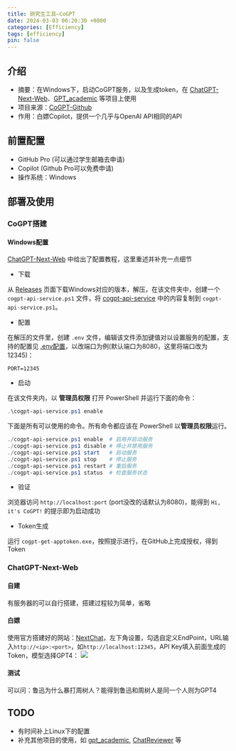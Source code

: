 ```yaml
---
title: 研究生工具—CoGPT
date: 2024-03-03 00:20:30 +0800
categories: [Efficiency]
tags: [efficiency]
pin: false
---
```


## 介绍

- 摘要：在Windows下，启动CoGPT服务，以及生成token，在 [ChatGPT-Next-Web](https://github.com/ChatGPTNextWeb/ChatGPT-Next-Web)、[GPT_academic](https://github.com/binary-husky/gpt_academic) 等项目上使用
- 项目来源：[CoGPT-Github](https://github.com/Geniucker/CoGPT)
- 作用：白嫖Copilot，提供一个几乎与OpenAI API相同的API

## 前置配置
- GitHub Pro (可以通过学生邮箱去申请)
- Copilot (Github Pro可以免费申请)
- 操作系统：Windows

## 部署及使用

### CoGPT搭建

#### Windows配置
[ChatGPT-Next-Web](https://github.com/ChatGPTNextWeb/ChatGPT-Next-Web) 中给出了配置教程，这里重述并补充一点细节

- 下载

从 [Releases](https://github.com/Geniucker/CoGPT/releases) 页面下载Windows对应的版本，解压，在该文件夹中，创建一个 `cogpt-api-service.ps1` 文件，将 [cogpt-api-service](https://github.com/Geniucker/CoGPT/blob/main/examples/cogpt-api-service.ps1) 中的内容复制到 `cogpt-api-service.ps1`。

- 配置

在解压的文件里，创建 `.env` 文件，编辑该文件添加键值对以设置服务的配置，支持的配置见 [.env配置](https://blog.geniucker.top/2024/01/26/%E9%80%9A%E8%BF%87-GitHub-Copilot-%E5%85%8D%E8%B4%B9%E4%BD%BF%E7%94%A8-gpt-4/#%E9%85%8D%E7%BD%AE)，以改端口为例(默认端口为8080，这里将端口改为12345)：
```
PORT=12345
```

- 启动

在该文件夹内，以 **管理员权限** 打开 PowerShell 并运行下面的命令：
```powershell
.\cogpt-api-service.ps1 enable
```
下面是所有可以使用的命令。所有命令都应该在 PowerShell 以**管理员权限**运行。
```powershell
./cogpt-api-service.ps1 enable  # 启用并启动服务
./copgt-api-service.ps1 disable # 停止并禁用服务
./cogpt-api-service.ps1 start   # 启动服务
./cogpt-api-service.ps1 stop    # 停止服务
./cogpt-api-service.ps1 restart # 重启服务
./cogpt-api-service.ps1 status  # 检查服务状态
```

- 验证

浏览器访问 `http://localhost:port` (port没改的话默认为8080)，能得到 `Hi, it's CoGPT!` 的提示即为启动成功

- Token生成

运行 `cogpt-get-apptoken.exe`，按照提示进行，在GitHub上完成授权，得到Token

### ChatGPT-Next-Web
#### 自建
有服务器的可以自行搭建，搭建过程较为简单，省略
#### 白嫖
使用官方搭建好的网站：[NextChat](https://app.nextchat.dev/)，左下角设置，勾选自定义EndPoint，URL输入`http://<ip>:<port>`，如`http://localhost:12345`，API Key填入前面生成的Token，模型选择GPT4：
![](https://cdn.jsdelivr.net/gh/Country-If/Typora-images/img/202403042058900.png)
#### 测试
可以问：鲁迅为什么暴打周树人？能得到鲁迅和周树人是同一个人则为GPT4


## TODO
- 有时间补上Linux下的配置
- 补充其他项目的使用，如 [gpt_academic](https://github.com/binary-husky/gpt_academic), [ChatReviewer](https://github.com/nishiwen1214/ChatReviewer) 等
